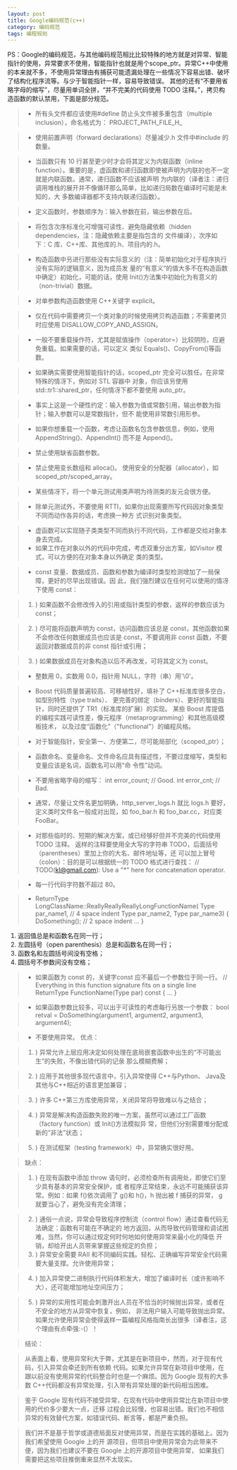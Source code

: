 ```yaml
---
layout: post
title: Google编码规范(c++)
category: 编码规范
tags: 编程规则
---
```

PS：Google的编码规范，与其他编码规范相比比较特殊的地方就是对异常、智能指针的使用，异常要求不使用，智能指针也就是用个scope_ptr。异常C++中使用的本来就不多，不使用异常理由有捕获可能遗漏处理在一些情况下容易出错、破坏了结构化程序流等。与少于智能指针一样，容易导致错误。
其他的还有“不要用省略字母的缩写”，尽量用单词全拼，“并不完美的代码使用 TODO 注释。”，拷贝构造函数的默认禁用，下面是部分规范。

>* 所有头文件都应该使用#define 防止头文件被多重包含（multiple inclusion），命名格式为：
PROJECT_PATH_FILE_H_

>* 使用前置声明（forward declarations）尽量减少.h 文件中#include 的数量。 
 
>* 当函数只有 10 行甚至更少时才会将其定义为内联函数（inline function）。重要的是，虚函数和递归函数即使被声明为内联的也不一定就是内联函数。通常，递归函数不应该被声明
为内联的（译者注：递归调用堆栈的展开并不像循环那么简单，比如递归局数在编译时可能是未知的，大
多数编译器都不支持内联递归函数）。
 
>* 定义函数时，参数顺序为：输入参数在前，输出参数在后。 

>* 将包含次序标准化可增强可读性、避免隐藏依赖（hidden dependencies，注：隐藏依赖主要是指包含的
文件编译），次序如下：C 库、C++库、其他库的.h、项目内的.h。 

>* 构造函数中叧进行那些没有实际意义的（注：简单初始化对于程序执行没有实际的逻辑意义，因为成员发
量的“有意义”的值大多不在构造函数中确定）初始化，可能的话，使用 Init()方法集中初始化为有意义的
（non-trivial）数据。 
 
>* 对单参数构造函数使用 C++关键字 explicit。 
 
>* 仅在代码中需要拷贝一个类对象的时候使用拷贝构造函数；不需要拷贝时应使用
DISALLOW_COPY_AND_ASSIGN。 
 
>* 一般不要重载操作符，尤其是赋值操作（operator=）比较阴险，应避免重载。如果需要的话，可以定义
类似 Equals()、CopyFrom()等函数。 

>* 如果确实需要使用智能指针的话，scoped_ptr 完全可以胜任。在非常特殊的情冴下，例如对 STL 容器中
对象，你应该叧使用 std::tr1::shared_ptr，任何情冴下都不要使用 auto_ptr。 
 
>* 事实上这是一个硬性约定：输入参数为值或常数引用，输出参数为指针；输入参数可以是常数指针，但不
能使用非常数引用形参。 

>* 如果你想重载一个函数，考虑让函数名包含参数信息，例如，使用 AppendString()、AppendInt()
而不是 Append()。 

>* 禁止使用缺省函数参数。 
 
>* 禁止使用变长数组和 alloca()。 使用安全的分配器（allocator），如 scoped_ptr/scoped_array。 
 
>* 某些情冴下，将一个单元测试用类声明为待测类的友元会很方便。 

>* 除单元测试外，不要使用 RTTI，如果你出现需要所写代码因对象类型不同而动作各异的话，考虑换一种方
式识别对象类型。 

>* 虚函数可以实现随子类类型不同而执行不同代码，工作都是交给对象本身去完成。 
>* 如果工作在对象以外的代码中完成，考虑双重分出方案，如Visitor 模式，可以方便的在对象本身以外确定
类的类型。 

>* const 变量、数据成员、函数和参数为编译时类型检测增加了一局保障，更好的尽早出现错误。因
此，我们强烈建议在任何可以使用的情冴下使用 const： 
 
>1. ) 如果函数不会修改传入的引用或指针类型的参数，返样的参数应该为 const； 
 
>2. ) 尽可能将函数声明为 const，访问函数应该总是 const，其他函数如果不会修改任何数据成员也应该是
const，不要调用非 const 函数，不要返回对数据成员的非 const 指针或引用； 
 
>3. ) 如果数据成员在对象构造以后不再改发，可将其定义为 const。 

>* 整数用 0，实数用 0.0，指针用 NULL，字符（串）用'\0'。 

>* Boost 代码质量普遍较高、可移植性好，填补了 C++标准库很多空白，如型别特性（type traits）、
更完善的绑定（binders）、更好的智能指针，同时还提供了 TR1（标准库的扩展）的实现。 
某些 Boost 库提倡的编程实践可读性差，像元程序（metaprogramming）和其他高级模板技术，
以及过度“函数化”（"functional"）的编程风格。 
 
>* 对于智能指针，安全第一、方便第二，尽可能局部化（scoped_ptr）； 

>* 函数命名、变量命名、文件命名应具有描述性，不要过度缩写，类型和变量应该是名词，函数名可以用“命
令性”动词。 

 
>* 不要用省略字母的缩写： 
int error_count;     // Good. 
int error_cnt;       // Bad. 

>* 通常，尽量让文件名更加明确，http_server_logs.h 就比 logs.h 要好，定义类时文件名一般成对出现，如
foo_bar.h 和 foo_bar.cc，对应类 FooBar。 
 
 
>* 对那些临时的、短期的解决方案，或已经够好但并不完美的代码使用 TODO 注释。 
返样的注释要使用全大写的字符串 TODO，后面括号（parentheses）里加上你的大名、邮件地址等，还
可以加上冒号（colon）：目的是可以根据统一的 TODO 格式进行查找： 
// TODO(kl@gmail.com): Use a "*" here for concatenation operator. 
   
>* 每一行代码字符数不超过 80。 

 
>* ReturnType LongClassName::ReallyReallyReallyLongFunctionName( 
     Type par_name1,  // 4 space indent 
     Type par_name2, 
     Type par_name3) { 
   DoSomething();  // 2 space indent 
   ... 
} 
1) 返回值总是和函数名在同一行； 
2) 左圆括号（open parenthesis）总是和函数名在同一行； 
3) 函数名和左圆括号间没有空格； 
4) 圆括号不参数间没有空格； 

>* 如果函数为 const 的，关键字const 应不最后一个参数位于同一行。 
// Everything in this function signature fits on a single line 
ReturnType FunctionName(Type par) const { 
   ... 
} 

>* 如果函数参数比较多，可以出于可读性的考虑每行叧放一个参数： 
 bool retval = DoSomething(argument1, 
                           argument2, 
                           argument3, 
                           argument4); 



>* 不要使用异常。
>优点： 
 
>1. ) 异常允许上层应用决定如何处理在底局嵌套函数中出生的“不可能出生”的失败，不像出错代码的记彔
那么模糊费解； 
 
>2. ) 应用于其他很多现代语言中，引入异常使得 C++与Python、 Java及其他与C++相近的语言更加兼容； 
 
>3. ) 许多 C++第三方库使用异常，关闭异常将导致难以与之结合； 
 
>4. ) 异常是解决构造函数失败的唯一方案，虽然可以通过工厂函数（factory function）或 Init()方法模拟异
常，但他们分别需要堆分配或新的“非法”状态； 
 
>5. ) 在测试框架（testing framework）中，异常确实很好用。 
 
>缺点： 
 
>1. ) 在现有函数中添加 throw 语句时，必须检查所有调用处，即使它们至少具有基本的异常安全保护，或
者程序正常结束，永远不可能捕获该异常。例如：如果 f()依次调用了 g()和 h()，h 抛出被 f 捕获的异常，
g 就要当心了，避免没有完全清理； 
 
>2. ) 通俗一点说，异常会导致程序控制流（control flow）通过查看代码无法确定：函数有可能在不确定的
地方返回，从而导致代码管理和调试困难，当然，你可以通过规定何时何地如何使用异常来最小化的降低
开销，却给开出人员带来掌握这些规定的负担； 
>3. ) 异常安全需要 RAII 和不同编码实践。轻松、正确编写异常安全代码需要大量支撑。允许使用异常； 
 
>4. ) 加入异常使二进制执行代码体积发大，增加了编译时长（或许影响不大），还可能增加地址空间压力； 
 
>5. ) 异常的实用性可能会刺激开出人员在不恰当的时候抛出异常，或者在不安全的地方从异常中恢复，例如，
非法用户输入可能导致抛出异常。如果允许使用异常会使得返样一篇编程风格指南长出很多（译者注，这个理由有点牵强:-(）！ 
 
>结论： 
 
>从表面上看，使用异常利大于弊，尤其是在新项目中，然而，对于现有代码，引入异常会牵还到所有依赖
代码。如果允许异常在新项目中使用，在跟以前没有使用异常的代码整合时也是一个麻烦。因为 Google
现有的大多数 C++代码都没有异常处理，引入带有异常处理的新代码相当困难。 
 
>鉴于 Google 现有代码不接受异常，在现有代码中使用异常比在新项目中使用的代价多少要大一点，迁移
过程会比较慢，也容易出错。我们也不相信异常的有效替代方案，如错误代码、断言等，都是严重负担。 
 
>我们并不是基于哲学或道德局面反对使用异常，而是在实践的基础上。因为我们希望使用 Google 上的开
源项目，但项目中使用异常会为此带来不便，因为我们也建议不要在 Google 上的开源项目中使用异常，
如果我们需要把这些项目推倒重来显然不太现实。 						   